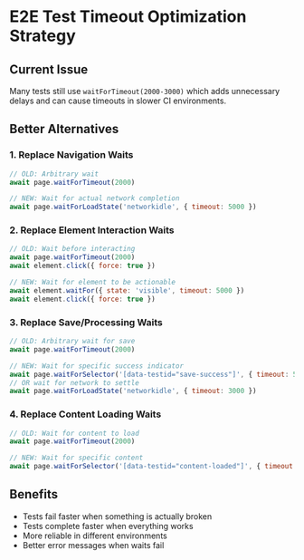 # E2E Test Timeout Optimization Strategy

## Current Issue

Many tests still use `waitForTimeout(2000-3000)` which adds unnecessary delays and can cause timeouts in slower CI environments.

## Better Alternatives

### 1. Replace Navigation Waits

```javascript
// OLD: Arbitrary wait
await page.waitForTimeout(2000)

// NEW: Wait for actual network completion
await page.waitForLoadState('networkidle', { timeout: 5000 })
```

### 2. Replace Element Interaction Waits

```javascript
// OLD: Wait before interacting
await page.waitForTimeout(2000)
await element.click({ force: true })

// NEW: Wait for element to be actionable
await element.waitFor({ state: 'visible', timeout: 5000 })
await element.click({ force: true })
```

### 3. Replace Save/Processing Waits

```javascript
// OLD: Arbitrary wait for save
await page.waitForTimeout(2000)

// NEW: Wait for specific success indicator
await page.waitForSelector('[data-testid="save-success"]', { timeout: 5000 })
// OR wait for network to settle
await page.waitForLoadState('networkidle', { timeout: 3000 })
```

### 4. Replace Content Loading Waits

```javascript
// OLD: Wait for content to load
await page.waitForTimeout(2000)

// NEW: Wait for specific content
await page.waitForSelector('[data-testid="content-loaded"]', { timeout: 5000 })
```

## Benefits

- Tests fail faster when something is actually broken
- Tests complete faster when everything works
- More reliable in different environments
- Better error messages when waits fail
